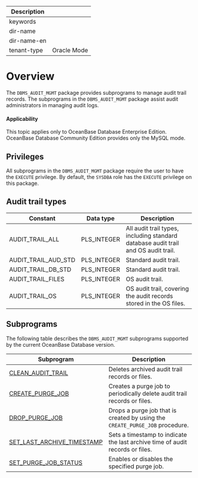 | Description   |                 |
|---------------|-----------------|
| keywords      |                 |
| dir-name      |                 |
| dir-name-en   |                 |
| tenant-type   | Oracle Mode     |

# Overview

The `DBMS_AUDIT_MGMT` package provides subprograms to manage audit trail records. The subprograms in the `DBMS_AUDIT_MGMT` package assist audit administrators in managing audit logs.

  <main id="notice" >
    <h4>Applicability</h4>
    <p>This topic applies only to OceanBase Database Enterprise Edition. OceanBase Database Community Edition provides only the MySQL mode. </p>
  </main>

## Privileges


All subprograms in the `DBMS_AUDIT_MGMT` package require the user to have the `EXECUTE` privilege. By default, the `SYSDBA` role has the `EXECUTE` privilege on this package.

## Audit trail types



| Constant | Data type | Description |
|---------------------|-------------|---------------------------------------|
| AUDIT_TRAIL_ALL | PLS_INTEGER | All audit trail types, including standard database audit trail and OS audit trail.  |
| AUDIT_TRAIL_AUD_STD | PLS_INTEGER | Standard audit trail.  |
| AUDIT_TRAIL_DB_STD | PLS_INTEGER | Standard audit trail.  |
| AUDIT_TRAIL_FILES | PLS_INTEGER | OS audit trail.  |
| AUDIT_TRAIL_OS | PLS_INTEGER | OS audit trail, covering the audit records stored in the OS files.  |



## Subprograms

The following table describes the `DBMS_AUDIT_MGMT` subprograms supported by the current OceanBase Database version.


| Subprogram | Description |
|---------------------------------------------------------------------------|------------------------------------|
| [CLEAN_AUDIT_TRAIL](../2600.dbms-audit-mgmt-oracle/200.clean-audit-trail-oracle.md) | Deletes archived audit trail records or files.  |
| [CREATE_PURGE_JOB](../2600.dbms-audit-mgmt-oracle/300.create-purge-job-oracle.md) | Creates a purge job to periodically delete audit trail records or files.  |
| [DROP_PURGE_JOB](../2600.dbms-audit-mgmt-oracle/400.drop-purge-job-oracle.md) | Drops a purge job that is created by using the `CREATE_PURGE_JOB` procedure.  |
| [SET_LAST_ARCHIVE_TIMESTAMP](../2600.dbms-audit-mgmt-oracle/500.set-last-archive-timestamp-oracle.md) | Sets a timestamp to indicate the last archive time of audit records or files.  |
| [SET_PURGE_JOB_STATUS](../2600.dbms-audit-mgmt-oracle/600.set-purge-job-status-oracle.md) | Enables or disables the specified purge job.  |



